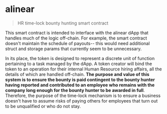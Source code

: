 # alinear

> HR time-lock bounty hunting smart contract

This smart contract is intended to interface with the alinear dApp that handles much of the logic off-chain. For example, the smart contract doesn't maintain the schedule of payouts-- this would need additional struct and storage params that currently seem to be unnecessary.

In its place, the token is designed to represent a discrete unit of function pertaining to a task managed by the dApp. A token creator will bind the token to an operation for their internal Human Resource hiring affairs, all the details of which are handled off-chain. __The purpose and value of this system is to ensure the bounty is paid contingent to the bounty hunter having reported and contributed to an employee who remains with the company long enough for the bounty hunter to be awarded in full__. Therefore, the purpose of the time-lock mechanism is to ensure a business doesn't have to assume risks of paying others for employees that turn out to be unqualified or who do not stay.


